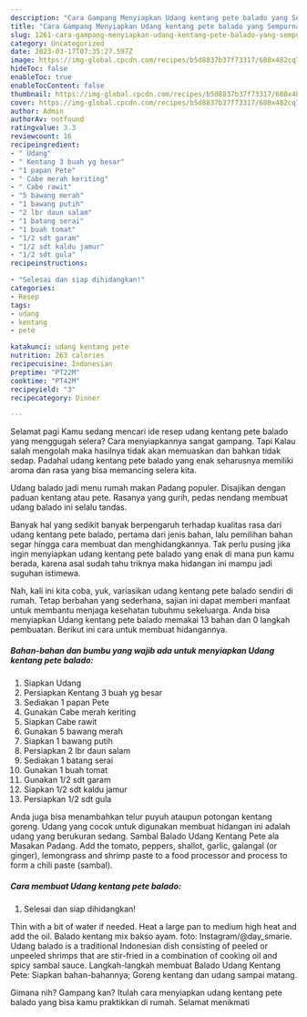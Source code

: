 ```yaml
---
description: "Cara Gampang Menyiapkan Udang kentang pete balado yang Sempurna, Buat Buka Puasa Bisa Manjain Lidah"
title: "Cara Gampang Menyiapkan Udang kentang pete balado yang Sempurna, Buat Buka Puasa Bisa Manjain Lidah"
slug: 1261-cara-gampang-menyiapkan-udang-kentang-pete-balado-yang-sempurna-buat-buka-puasa-bisa-manjain-lidah
category: Uncategorized
date: 2023-03-17T07:35:27.597Z
image: https://img-global.cpcdn.com/recipes/b5d8837b37f73317/680x482cq70/udang-kentang-pete-balado-foto-resep-utama.jpg
hideToc: false
enableToc: true
enableTocContent: false
thumbnail: https://img-global.cpcdn.com/recipes/b5d8837b37f73317/680x482cq70/udang-kentang-pete-balado-foto-resep-utama.jpg
cover: https://img-global.cpcdn.com/recipes/b5d8837b37f73317/680x482cq70/udang-kentang-pete-balado-foto-resep-utama.jpg
author: Admin
authorAv: notfound
ratingvalue: 3.3
reviewcount: 16
recipeingredient:
- " Udang"
- " Kentang 3 buah yg besar"
- "1 papan Pete"
- " Cabe merah keriting"
- " Cabe rawit"
- "5 bawang merah"
- "1 bawang putih"
- "2 lbr daun salam"
- "1 batang serai"
- "1 buah tomat"
- "1/2 sdt garam"
- "1/2 sdt kaldu jamur"
- "1/2 sdt gula"
recipeinstructions:

- "Selesai dan siap dihidangkan!"
categories:
- Resep
tags:
- udang
- kentang
- pete

katakunci: udang kentang pete 
nutrition: 263 calories
recipecuisine: Indonesian
preptime: "PT22M"
cooktime: "PT42M"
recipeyield: "3"
recipecategory: Dinner

---
```



Selamat pagi Kamu sedang mencari ide resep udang kentang pete balado yang menggugah selera? Cara menyiapkannya sangat gampang. Tapi Kalau salah mengolah maka hasilnya tidak akan memuaskan dan bahkan tidak sedap. Padahal udang kentang pete balado yang enak seharusnya memiliki aroma dan rasa yang bisa memancing selera kita.


Udang balado jadi menu rumah makan Padang populer. Disajikan dengan paduan kentang atau pete. Rasanya yang gurih, pedas nendang membuat udang balado ini selalu tandas.

Banyak hal yang sedikit banyak berpengaruh terhadap kualitas rasa dari udang kentang pete balado, pertama dari jenis bahan, lalu pemilihan bahan segar hingga cara membuat dan menghidangkannya. Tak perlu pusing jika ingin menyiapkan udang kentang pete balado yang enak di mana pun kamu berada, karena asal sudah tahu triknya maka hidangan ini mampu jadi suguhan istimewa.


Nah, kali ini kita coba, yuk, variasikan udang kentang pete balado sendiri di rumah. Tetap berbahan yang sederhana, sajian ini dapat memberi manfaat untuk membantu menjaga kesehatan tubuhmu sekeluarga. Anda bisa menyiapkan Udang kentang pete balado memakai 13 bahan dan 0 langkah pembuatan. Berikut ini cara untuk membuat hidangannya.

<!--inarticleads1-->

##### Bahan-bahan dan bumbu yang wajib ada untuk menyiapkan Udang kentang pete balado:

1. Siapkan  Udang
1. Persiapkan  Kentang 3 buah yg besar
1. Sediakan 1 papan Pete
1. Gunakan  Cabe merah keriting
1. Siapkan  Cabe rawit
1. Gunakan 5 bawang merah
1. Siapkan 1 bawang putih
1. Persiapkan 2 lbr daun salam
1. Sediakan 1 batang serai
1. Gunakan 1 buah tomat
1. Gunakan 1/2 sdt garam
1. Siapkan 1/2 sdt kaldu jamur
1. Persiapkan 1/2 sdt gula


Anda juga bisa menambahkan telur puyuh ataupun potongan kentang goreng. Udang yang cocok untuk digunakan membuat hidangan ini adalah udang yang berukuran sedang. Sambal Balado Udang Kentang Pete ala Masakan Padang. Add the tomato, peppers, shallot, garlic, galangal (or ginger), lemongrass and shrimp paste to a food processor and process to form a chili paste (sambal). 

<!--inarticleads2-->

##### Cara membuat Udang kentang pete balado:


1. Selesai dan siap dihidangkan!

Thin with a bit of water if needed. Heat a large pan to medium high heat and add the oil. Balado kentang mix bakso ayam. foto: Instagram/@day_smarie. Udang balado is a traditional Indonesian dish consisting of peeled or unpeeled shrimps that are stir-fried in a combination of cooking oil and spicy sambal sauce. Langkah-langkah membuat Balado Udang Kentang Pete: Siapkan bahan-bahannya; Goreng kentang dan udang sampai matang. 

Gimana nih? Gampang kan? Itulah cara menyiapkan udang kentang pete balado yang bisa kamu praktikkan di rumah. Selamat menikmati
